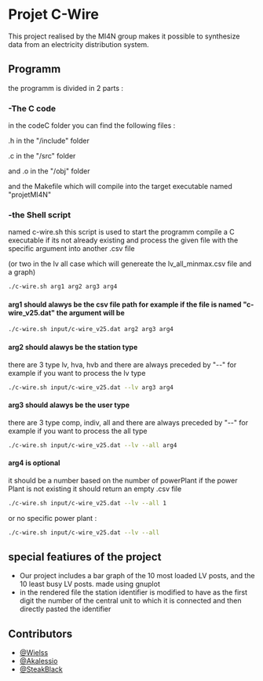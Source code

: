 # Projet C-Wire

This project realised by the MI4N group makes it possible to synthesize data from an electricity distribution system.

## Programm 
the programm is divided in 2 parts : 

### -The C code
in the codeC folder you can find the following files :

.h in the "/include" folder

.c in the "/src" folder

and .o in the "/obj" folder

and the Makefile which will compile into the target executable named "projetMI4N"

### -the Shell script
named c-wire.sh this script is used to start the programm compile a C executable if its not already existing and process the given file with the specific argument into another .csv file 

(or two in the lv all case which will genereate the lv_all_minmax.csv file and a graph)

```bash
./c-wire.sh arg1 arg2 arg3 arg4
```
#### arg1 should alawys be the csv file path for example if the file is named "c-wire_v25.dat" the argument will be 
```bash
./c-wire.sh input/c-wire_v25.dat arg2 arg3 arg4
```
#### arg2 should alawys be the station type
there are 3 type lv, hva, hvb and there are always preceded by "--" for example if you want to process the lv type
```bash
./c-wire.sh input/c-wire_v25.dat --lv arg3 arg4
```
#### arg3 should alawys be the user type
there are 3 type comp, indiv, all and there are always preceded by "--" for example if you want to process the all type
```bash
./c-wire.sh input/c-wire_v25.dat --lv --all arg4
```
#### arg4 is optional
it should be a number based on the number of powerPlant if the power Plant is not existing it should return an empty .csv file
```bash
./c-wire.sh input/c-wire_v25.dat --lv --all 1
```
or no specific power plant :
```bash
./c-wire.sh input/c-wire_v25.dat --lv --all
```

## special featiures of the project
 
- Our project includes a bar graph of the 10 most loaded LV posts, and the 10 least busy LV posts. made using gnuplot
- in the rendered file the station identifier is modified to have as the first digit the number of the central unit to which it is connected and then directly pasted the identifier


 ## Contributors

- [@Wielss](https://github.com/Wielss)
- [@Akalessio](https://github.com/Akalessio)
- [@SteakBlack](https://github.com/SteakBlack)
